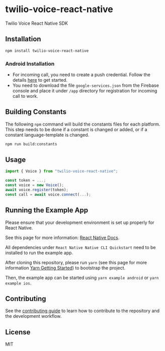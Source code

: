 # twilio-voice-react-native

Twilio Voice React Native SDK

## Installation

```sh
npm install twilio-voice-react-native
```

### Android Installation

* For incoming call, you need to create a push credential. Follow the details [here](https://github.com/twilio/voice-quickstart-android/blob/master/Docs/manage-push-credentials.md) to get started.
* You need to download the file `google-services.json` from the Firebase console and place it under `/app` directory for registration for incoming call to work.

## Building Constants

The following `npm` command will build the constants files for each platform.
This step needs to be done if a constant is changed or added, or if a constant
language-template is changed.

```sh
npm run build:constants
```

## Usage

```js
import { Voice } from "twilio-voice-react-native";

const token = ...;
const voice = new Voice();
await voice.register(token);
const call = await voice.connect(...);
```

## Running the Example App

Please ensure that your development environment is set up properly for React Native.

See this page for more information: [React Native Docs](https://reactnative.dev/docs/0.63/environment-setup).

All dependencies under `React Native Native CLI Quickstart` need to be installed to run the example app.

After cloning this repository, please run `yarn` (see this page for more information [Yarn Getting Started](https://yarnpkg.com/getting-started)) to bootstrap the project.

Then, the example app can be started using `yarn example android` or `yarn example ios`.

## Contributing

See the [contributing guide](CONTRIBUTING.md) to learn how to contribute to the repository and the development workflow.

## License

MIT

